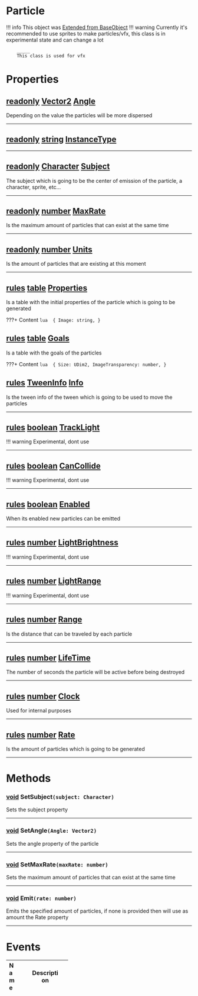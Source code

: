 # Particle
!!! info 
	 This object was [Extended from BaseObject](BaseObject.md)
!!! warning 
		Currently it's recommended to use sprites to make particles/vfx, this class is in experimental state and can change a lot

		_____
		This class is used for vfx

	 
 
# Properties

## [readonly](readonly.md) [Vector2](Vector2.md) <u>Angle</u> 
Depending on the value the particles will be more dispersed
		
___
## [readonly](readonly.md) [string](string.md) <u>InstanceType</u> 

___
## [readonly](readonly.md) [Character](Character.md) <u>Subject</u> 
The subject which is going to be the center of emission of the particle, a character, sprite, etc...
		
___
## [readonly](readonly.md) [number](number.md) <u>MaxRate</u> 
Is the maximum amount of particles that can exist at the same time
		
___
## [readonly](readonly.md) [number](number.md) <u>Units</u> 
Is the amount of particles that are existing at this moment
		
___
## [rules](rules.md) [table](table.md) <u>Properties</u> 
Is a table with the initial properties of the particle which is going to be generated
		 
???+ Content 
	```lua 
	{
 		Image: string,
	} 
	```
## [rules](rules.md) [table](table.md) <u>Goals</u> 
Is a table with the goals of the particles
		 
???+ Content 
	```lua 
	{
 		Size: UDim2,
		ImageTransparency: number,
	} 
	```
## [rules](rules.md) [TweenInfo](TweenInfo.md) <u>Info</u> 
Is the tween info of the tween which is going to be used to move the particles
		
___
## [rules](rules.md) [boolean](boolean.md) <u>TrackLight</u> 
!!! warning 
			Experimental, dont use
		
___
## [rules](rules.md) [boolean](boolean.md) <u>CanCollide</u> 
!!! warning 
			Experimental, dont use
		
___
## [rules](rules.md) [boolean](boolean.md) <u>Enabled</u> 
When its enabled new particles can be emitted
		
___
## [rules](rules.md) [number](number.md) <u>LightBrightness</u> 
!!! warning 
			Experimental, dont use
		
___
## [rules](rules.md) [number](number.md) <u>LightRange</u> 
!!! warning 
			Experimental, dont use

___
## [rules](rules.md) [number](number.md) <u>Range</u> 
Is the distance that can be traveled by each particle 
		
___
## [rules](rules.md) [number](number.md) <u>LifeTime</u> 
The number of seconds the particle will be active before being destroyed
		
___
## [rules](rules.md) [number](number.md) <u>Clock</u> 
Used for internal purposes
		
___
## [rules](rules.md) [number](number.md) <u>Rate</u> 
Is the amount of particles which is going to be generated
		
___


# Methods

### [void](https://create.roblox.com/docs/scripting/luau/nil) SetSubject`(subject: Character)` 
Sets the subject property
	
___
### [void](https://create.roblox.com/docs/scripting/luau/nil) SetAngle`(Angle: Vector2)` 
Sets the angle property of the particle
	
___
### [void](https://create.roblox.com/docs/scripting/luau/nil) SetMaxRate`(maxRate: number)` 
Sets the maximum amount of particles that can exist at the same time
	
___
### [void](https://create.roblox.com/docs/scripting/luau/nil) Emit`(rate: number)` 
Emits the specified amount of particles, if none is provided then will use as amount the Rate property
	
___

# Events
|<div style="width:20%; max-size: 20%">Name</div>|<div style="width:80%; max-size: 80%">Description</div>|
|---|---|



